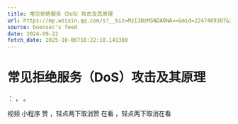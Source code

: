 ```yaml
---
title: 常见拒绝服务（DoS）攻击及其原理
url: https://mp.weixin.qq.com/s?__biz=MzI3NzM5NDA0NA==&mid=2247489307&idx=1&sn=1bea8b68bc2999b35805b5f7b8903a46
source: Doonsec's feed
date: 2024-09-22
fetch_date: 2025-10-06T18:22:10.141380
---
```


# 常见拒绝服务（DoS）攻击及其原理

：
，
。

视频
小程序
赞
，轻点两下取消赞
在看
，轻点两下取消在看